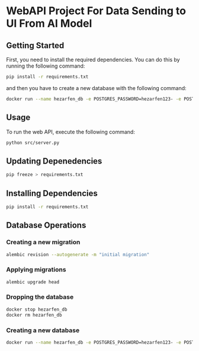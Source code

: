 # WebAPI Project For Data Sending to UI From AI Model

## Getting Started

First, you need to install the required dependencies. You can do this by running the following command:

```bash
pip install -r requirements.txt
```

and then you have to create a new database with the following command:

```bash
docker run --name hezarfen_db -e POSTGRES_PASSWORD=hezarfen123- -e POSTGRES_USER=postgres -p 5432:5432 postgres
```

## Usage

To run the web API, execute the following command:

```bash
python src/server.py
```

## Updating Depenedencies

```bash
pip freeze > requirements.txt
```

## Installing Dependencies

```bash
pip install -r requirements.txt
```

## Database Operations

### Creating a new migration

```bash
alembic revision --autogenerate -m "initial migration"
```

### Applying migrations

```bash
alembic upgrade head
```

### Dropping the database

```bash
docker stop hezarfen_db
docker rm hezarfen_db
```

### Creating a new database

```bash
docker run --name hezarfen_db -e POSTGRES_PASSWORD=hezarfen123- -e POSTGRES_USER=postgres -p 5432:5432 postgres
```

